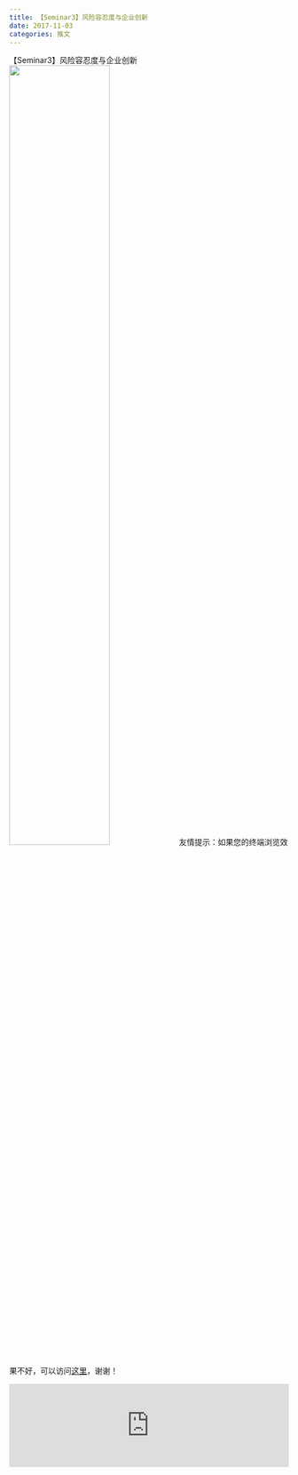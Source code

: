 ```yaml
---
title: 【Seminar3】风险容忍度与企业创新
date: 2017-11-03
categories: 推文
---
```

【Seminar3】风险容忍度与企业创新
<img src="http://mmbiz.qpic.cn/mmbiz_jpg/ACviaWTBFxhZmOiciaNNlU1IibcU7EO60MibnnnicYhHWdYc8ubPeAKhbb5pQ80ib2yTg85iaLsTRBJT87A96OJFh2DC7g/0?wx_fmt=jpeg" style="width: 60%; height: auto;"/><!--more-->
友情提示：如果您的终端浏览效果不好，可以访问[这里](https://stata-club.github.io/stata_article/2017-11-03.html)，谢谢！
<iframe src="https://stata-club.github.io/stata_article/2017-11-03.html" id="iframepage" frameborder="0" scrolling="no" marginheight="0" marginwidth="0" width="100%" onLoad="iFrameHeight()"></iframe>
<script type="text/javascript" language="javascript">
function iFrameHeight() {
var ifm= document.getElementById("iframepage");
var subWeb = document.frames ? document.frames["iframepage"].document : ifm.contentDocument;   
if(ifm != null && subWeb != null) {
 ifm.height = subWeb.body.scrollHeight;
} 
} 
</script> 
